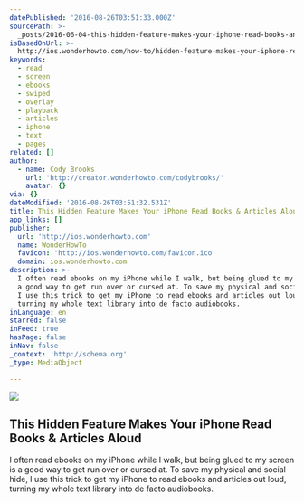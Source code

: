 ```yaml
---
datePublished: '2016-08-26T03:51:33.000Z'
sourcePath: >-
  _posts/2016-06-04-this-hidden-feature-makes-your-iphone-read-books-and-articles.md
isBasedOnUrl: >-
  http://ios.wonderhowto.com/how-to/hidden-feature-makes-your-iphone-read-books-articles-aloud-0171052/
keywords:
  - read
  - screen
  - ebooks
  - swiped
  - overlay
  - playback
  - articles
  - iphone
  - text
  - pages
related: []
author:
  - name: Cody Brooks
    url: 'http://creator.wonderhowto.com/codybrooks/'
    avatar: {}
via: {}
dateModified: '2016-08-26T03:51:32.531Z'
title: This Hidden Feature Makes Your iPhone Read Books & Articles Aloud
app_links: []
publisher:
  url: 'http://ios.wonderhowto.com'
  name: WonderHowTo
  favicon: 'http://ios.wonderhowto.com/favicon.ico'
  domain: ios.wonderhowto.com
description: >-
  I often read ebooks on my iPhone while I walk, but being glued to my screen is
  a good way to get run over or cursed at. To save my physical and social hide,
  I use this trick to get my iPhone to read ebooks and articles out loud,
  turning my whole text library into de facto audiobooks.
inLanguage: en
starred: false
inFeed: true
hasPage: false
inNav: false
_context: 'http://schema.org'
_type: MediaObject

---
```

<article style=""><img src="https://s3-us-west-2.amazonaws.com/the-grid-img/p/95f27a2ebfabbef3d3dd663ed3d4a2e5a79c3936.jpg" /><h1>This Hidden Feature Makes Your iPhone Read Books &amp; Articles Aloud</h1><p>I often read ebooks on my iPhone while I walk, but being glued to my screen is a good way to get run over or cursed at. To save my physical and social hide, I use this trick to get my iPhone to read ebooks and articles out loud, turning my whole text library into de facto audiobooks.</p></article>